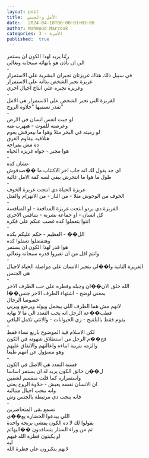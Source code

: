 ```yaml
---
layout: post
title:  الأمل والجنس
date:   2024-04-10T00:00:01+03:00
author: Mahmoud Marzouk
categories: 3 - الأسرة
published:  true
---
```

ربّنا يريد لهذا الكون ان يستمر\
الي ان يأذن هو بانهائه سبحانه وتعالي\
-\
في سبيل ذلك هناك غريزتان تجبران البشرية علي الاستمرار\
غريزة تجبر الشخص بذاته علي الاستمرار\
وغريزة تجبره علي انتاج اجيال اخري\
-\
الغريزة التي تجبر الشخص علي الاستمرار هي الامل\
تقدر تسميها \"حلاوة الروح\"\
-\
لو جبت اتعس انسان في الارض\
وعرضته للموت - هيهرب منه\
لو رميته في البحر مثلا وهوا ما بيعرفش يعوم\
هتلاقيه بيقاوم الغرق\
ده مش بمزاجه\
هوا مجبر - جواه غريزة الحياة\
-\
عشان كده\
اي حد يقول لك انه جاب اخر الاكتئاب ما ��صدقوش\
طول ما هوا ما انتحرش يبقي لسه كفة الامل غالبة\
-\
غريزة الحياة دي انتجت غريزة الخوف\
الخوف من الوحوش مثلا - من النار - من الانهزام والقتل\
-\
الغريزة دي بردو انتجت غريزة المدافعة - او المنافسة\
كل انسان - او جماعة بشرية - بتنافس الاخري\
انتوا بتعملوا كده غصب عنكم علي فكرة\
-\
الل�� - العظيم - حكم عليكم بكده\
وهتفضلوا تعملوا كده\
هوا قدر لهذا الكون ان يستمر\
وانتم اقل من ان تغيروا قدره سبحانه وتعالي\
-\
الغريزة التانية وا��لي بتجبر الانسان علي مواصلة الحياة
لاجيال\
هي الجنس\
-\
الله خلق الان��ان وجبله وفطره علي حب الطرف الاخر\
بمعني اوضح - اشتهاء الطرف الاخر جنس��ا\
خصوصا الرجال\
لانهم مش هما الطرف اللي بيحمل ويولد ويرضع ويربي\
فطب��عة الرجل انه يحب التعدد الي ما لا نهاية\
يقوم فقط بالتلقيح - زي الحيوانات - والانثي تكمل الباقي\
-\
لكن الاسلام قيد الموضوع باربع نساء فقط\
فح��م الرجل من استطلاق شهوته في الكون\
والزمه بتربية ابناءه واعالتهم والانفاق عليهم\
وهو مسؤول عن امهم طبعا\
-\
فسنة التعدد هي الاصل في الكون\
ل��ن خالق الكون يريد له ان يستمر اساسا\
واستمراره كما قلت منقسم لشقين\
ان الانسان نفسه يعيش - حلاوة الروح يعني\
وانه ينجب اجيال متتالية\
فانه ينجب دي مرتبطة بالجنس وش\
-\
تسمع بقي المتحاضرين\
اللي بيدعوا الحضارة يع��ي\
يقولوا لك لا ده الكون يمشي بزيجة واحدة\
ثم من وراء الستار يتسافدون ��البهائم\
او يكبتون فطرة الله فيهم\
ليه\
لانهم يتكبرون علي فطرة الله
